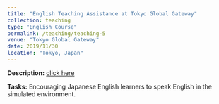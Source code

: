 ```yaml
---
title: "English Teaching Assistance at Tokyo Global Gateway"
collection: teaching
type: "English Course"
permalink: /teaching/teaching-5
venue: "Tokyo Global Gateway"
date: 2019/11/30
location: "Tokyo, Japan"
---
```


**Description:** [click here](https://tokyo-global-gateway.com/personal/)

**Tasks:** Encouraging Japanese English learners to speak English in the simulated environment.   
